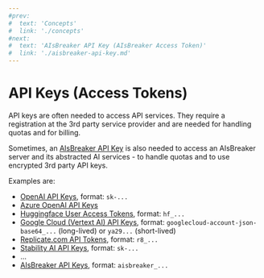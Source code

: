 ```yaml
---
#prev:
#  text: 'Concepts'
#  link: './concepts'
#next:
#  text: 'AIsBreaker API Key (AIsBreaker Access Token)'
#  link: './aisbreaker-api-key.md'
---
```



API Keys (Access Tokens)
========================

API keys are often needed to access API services. They require a registration at the 3rd party service provider and are needed for handling quotas and for billing.

Sometimes, an [AIsBreaker API Key](aisbreaker-api-key.md) is also needed to access an AIsBreaker server and its abstracted AI services - to handle quotas and to use encrypted 3rd party API keys.

Examples are:
- [OpenAI API Keys](https://platform.openai.com/docs/api-reference/authentication), format: `sk-...`
- [Azure OpenAI API Keys](https://learn.microsoft.com/en-us/azure/ai-services/openai/reference#authentication)
- [Huggingface User Access Tokens](https://huggingface.co/docs/hub/security-tokens#user-access-tokens), format: `hf_...`
- [Google Cloud (Vertext AI) API Keys](ai-service-details/google-cloud-api-keys.md), format: `googlecloud-account-json-base64_...` (long-lived) or `ya29...` (short-lived)
- [Replicate.com API Tokens](https://replicate.com/account/api-tokens), format: `r8_...`
- [Stability AI API Keys](https://platform.stability.ai/docs/getting-started/authentication), format: `sk-...`
- ...
- [AIsBreaker API Keys](aisbreaker-api-key.md), format: `aisbreaker_...`
